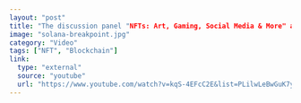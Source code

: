 ```yaml
---
layout: "post"
title: "The discussion panel "NFTs: Art, Gaming, Social Media & More" at Solana Breakpoint 2021"
image: "solana-breakpoint.jpg"
category: "Video"
tags: ["NFT", "Blockchain"]
link:
  type: "external"
  source: "youtube"
  url: "https://www.youtube.com/watch?v=kqS-4EFcC2E&list=PLilwLeBwGuK7yLsxKM1RZlxuNpaEuBEXk&index=94&ab_channel=Solana"
---
```


